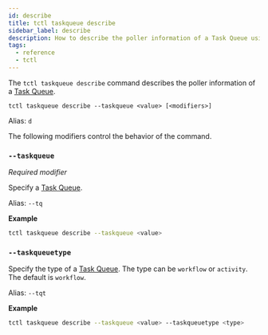 ```yaml
---
id: describe
title: tctl taskqueue describe
sidebar_label: describe
description: How to describe the poller information of a Task Queue using tctl.
tags:
  - reference
  - tctl
---
```


The `tctl taskqueue describe` command describes the poller information of a [Task Queue](/concepts/what-is-a-task-queue).

`tctl taskqueue describe --taskqueue <value> [<modifiers>]`

Alias: `d`

The following modifiers control the behavior of the command.

### `--taskqueue`

_Required modifier_

Specify a [Task Queue](/concepts/what-is-a-task-queue).

Alias: `--tq`

**Example**

```bash
tctl taskqueue describe --taskqueue <value>
```

### `--taskqueuetype`

Specify the type of a [Task Queue](/concepts/what-is-a-task-queue).
The type can be `workflow` or `activity`.
The default is `workflow`.

Alias: `--tqt`

**Example**

```bash
tctl taskqueue describe --taskqueue <value> --taskqueuetype <type>
```
